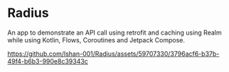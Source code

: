 # Radius

An app to demonstrate an API call using retrofit and caching using Realm while using Kotlin, Flows, Coroutines and Jetpack Compose.

https://github.com/Ishan-001/Radius/assets/59707330/3796acf6-b37b-49f4-b6b3-990e8c39343c

